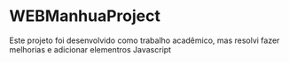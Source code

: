 # WEBManhuaProject
Este projeto foi desenvolvido como trabalho acadêmico,
mas resolvi fazer melhorias e adicionar elementros Javascript
